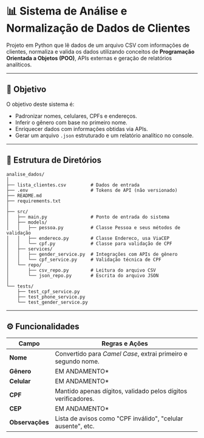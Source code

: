 # 📊 Sistema de Análise e Normalização de Dados de Clientes

Projeto em Python que lê dados de um arquivo CSV com informações de clientes, normaliza e valida os dados utilizando conceitos de **Programação Orientada a Objetos (POO)**, APIs externas e geração de relatórios analíticos.

---

## 🧠 Objetivo

O objetivo deste sistema é:

- Padronizar nomes, celulares, CPFs e endereços.
- Inferir o gênero com base no primeiro nome.
- Enriquecer dados com informações obtidas via APIs.
- Gerar um arquivo `.json` estruturado e um relatório analítico no console.

---

## 📁 Estrutura de Diretórios

```
analise_dados/
│
├── lista_clientes.csv         # Dados de entrada
├── .env                       # Tokens de API (não versionado)
├── README.md
├── requirements.txt
│
├── src/
│   ├── main.py                # Ponto de entrada do sistema
│   ├── models/
│   │   ├── pessoa.py          # Classe Pessoa e seus métodos de validação
│   │   ├── endereco.py        # Classe Endereco, usa ViaCEP
│   │   └── cpf.py             # Classe para validação de CPF
│   ├── services/
│   │   ├── gender_service.py  # Integrações com APIs de gênero
│   │   └── cpf_service.py     # Validação técnica de CPF
│   └── repo/
│       ├── csv_repo.py        # Leitura do arquivo CSV
│       └── json_repo.py       # Escrita do arquivo JSON
│
└── tests/
    ├── test_cpf_service.py
    ├── test_phone_service.py
    └── test_gender_service.py
```

---

## ⚙️ Funcionalidades

| Campo         | Regras e Ações |
|---------------|----------------|
| **Nome**      | Convertido para *Camel Case*, extrai primeiro e segundo nome. |
| **Gênero**    | EM ANDAMENTO* |
| **Celular**   | EM ANDAMENTO* |
| **CPF**       | Mantido apenas dígitos, validado pelos dígitos verificadores. |
| **CEP**       | EM ANDAMENTO* |
| **Observações** | Lista de avisos como "CPF inválido", "celular ausente", etc. |
